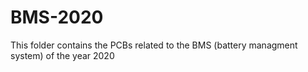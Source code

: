 # BMS-2020
This folder contains the PCBs related to the BMS (battery managment system) of the year 2020
